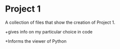 # Project 1

A collection of files that show the creation of Project 1.

+gives info on my particular choice in code

+Informs the viewer of Python
